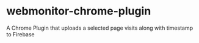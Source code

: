 # webmonitor-chrome-plugin
A Chrome Plugin that uploads a selected page visits along with timestamp to Firebase
